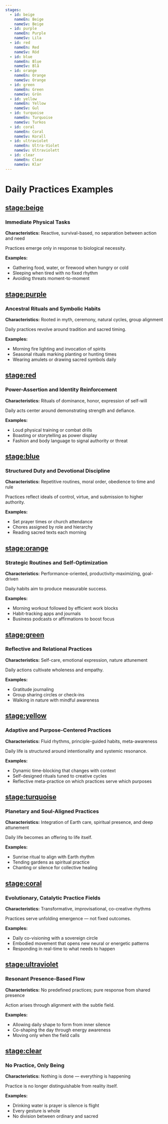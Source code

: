 ```yaml
---
stages:
  - id: beige
    nameEn: Beige
    nameSv: Beige
  - id: purple
    nameEn: Purple
    nameSv: Lila
  - id: red
    nameEn: Red
    nameSv: Röd
  - id: blue
    nameEn: Blue
    nameSv: Blå
  - id: orange
    nameEn: Orange
    nameSv: Orange
  - id: green
    nameEn: Green
    nameSv: Grön
  - id: yellow
    nameEn: Yellow
    nameSv: Gul
  - id: turquoise
    nameEn: Turquoise
    nameSv: Turkos
  - id: coral
    nameEn: Coral
    nameSv: Korall
  - id: ultraviolet
    nameEn: Ultra-Violet
    nameSv: Ultraviolett
  - id: clear
    nameEn: Clear
    nameSv: Klar
---
```


# Daily Practices Examples

## <stage:beige>

### Immediate Physical Tasks

**Characteristics:** Reactive, survival-based, no separation between action and need

Practices emerge only in response to biological necessity.

**Examples:**
- Gathering food, water, or firewood when hungry or cold
- Sleeping when tired with no fixed rhythm
- Avoiding threats moment-to-moment

## <stage:purple>

### Ancestral Rituals and Symbolic Habits

**Characteristics:** Rooted in myth, ceremony, natural cycles, group alignment

Daily practices revolve around tradition and sacred timing.

**Examples:**
- Morning fire lighting and invocation of spirits
- Seasonal rituals marking planting or hunting times
- Wearing amulets or drawing sacred symbols daily

## <stage:red>

### Power-Assertion and Identity Reinforcement

**Characteristics:** Rituals of dominance, honor, expression of self-will

Daily acts center around demonstrating strength and defiance.

**Examples:**
- Loud physical training or combat drills
- Boasting or storytelling as power display
- Fashion and body language to signal authority or threat

## <stage:blue>

### Structured Duty and Devotional Discipline

**Characteristics:** Repetitive routines, moral order, obedience to time and rule

Practices reflect ideals of control, virtue, and submission to higher authority.

**Examples:**
- Set prayer times or church attendance
- Chores assigned by role and hierarchy
- Reading sacred texts each morning

## <stage:orange>

### Strategic Routines and Self-Optimization

**Characteristics:** Performance-oriented, productivity-maximizing, goal-driven

Daily habits aim to produce measurable success.

**Examples:**
- Morning workout followed by efficient work blocks
- Habit-tracking apps and journals
- Business podcasts or affirmations to boost focus

## <stage:green>

### Reflective and Relational Practices

**Characteristics:** Self-care, emotional expression, nature attunement

Daily actions cultivate wholeness and empathy.

**Examples:**
- Gratitude journaling
- Group sharing circles or check-ins
- Walking in nature with mindful awareness

## <stage:yellow>

### Adaptive and Purpose-Centered Practices

**Characteristics:** Fluid rhythms, principle-guided habits, meta-awareness

Daily life is structured around intentionality and systemic resonance.

**Examples:**
- Dynamic time-blocking that changes with context
- Self-designed rituals tuned to creative cycles
- Reflective meta-practice on which practices serve which purposes

## <stage:turquoise>

### Planetary and Soul-Aligned Practices

**Characteristics:** Integration of Earth care, spiritual presence, and deep attunement

Daily life becomes an offering to life itself.

**Examples:**
- Sunrise ritual to align with Earth rhythm
- Tending gardens as spiritual practice
- Chanting or silence for collective healing

## <stage:coral>

### Evolutionary, Catalytic Practice Fields

**Characteristics:** Transformative, improvisational, co-creative rhythms

Practices serve unfolding emergence — not fixed outcomes.

**Examples:**
- Daily co-visioning with a sovereign circle
- Embodied movement that opens new neural or energetic patterns
- Responding in real-time to what needs to happen

## <stage:ultraviolet>

### Resonant Presence-Based Flow

**Characteristics:** No predefined practices; pure response from shared presence

Action arises through alignment with the subtle field.

**Examples:**
- Allowing daily shape to form from inner silence
- Co-shaping the day through energy awareness
- Moving only when the field calls

## <stage:clear>

### No Practice, Only Being

**Characteristics:** Nothing is done — everything is happening

Practice is no longer distinguishable from reality itself.

**Examples:**
- Drinking water is prayer is silence is flight
- Every gesture is whole
- No division between ordinary and sacred


